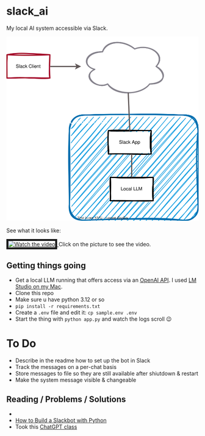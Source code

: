 # slack_ai

My local AI system accessible via Slack.

![Overview](overview.svg)

See what it looks like:

<a href="http://www.youtube.com/watch?feature=player_embedded&v=8y4jwXNwdSU" target="_blank">
 <img src="http://img.youtube.com/vi/8y4jwXNwdSU/hqdefault.jpg" alt="Watch the video" width="400" border="5" />
</a>
Click on the picture to see the video.

## Getting things going

* Get a local LLM running that offers access via an [OpenAI API](https://platform.openai.com/docs/api-reference/chat/create). I used [LM Studio on my Mac](https://lmstudio.ai).
* Clone this repo 
* Make sure u have python 3.12 or so
* `pip install -r requirements.txt`
* Create a `.env` file and edit it: `cp sample.env .env`
* Start the thing with `python app.py` and watch the logs scroll 😉

# To Do

* Describe in the readme how to set up the bot in Slack
* Track the messages on a per-chat basis
* Store messages to file so they are still available after shiutdown & restart
* Make the system message visible & changeable

## Reading / Problems / Solutions

* 
* [How to Build a Slackbot with Python](https://www.kubiya.ai/resource-post/how-to-build-a-slackbot-with-python)
* Took this [ChatGPT class](https://gist.github.com/joeddav/a11e5cc0850f0e540324177a53b547ae)




